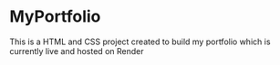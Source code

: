 # MyPortfolio
This is a HTML and CSS project created to build my portfolio which is currently live and hosted on Render
